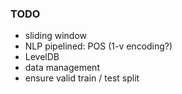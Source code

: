 ### TODO

* sliding window
* NLP pipelined: POS (1-v encoding?)
* LevelDB
* data management
* ensure valid train / test split

